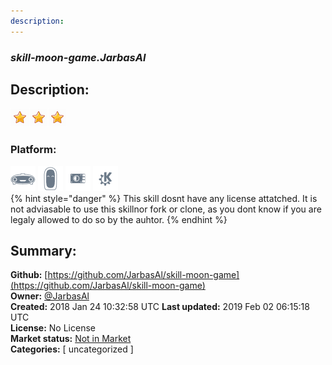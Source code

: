 ```yaml
---
description: 
---
```


### _skill-moon-game.JarbasAl_  
## Description:  
  
![](../.gitbook/assets/star.png)![](../.gitbook/assets/star.png)![](../.gitbook/assets/star.png)  
  
### Platform:  
 ![Mark I](../.gitbook/assets/mark-1-icon.png)  ![Mark II](../.gitbook/assets/mark-2-icon.png)  ![Picroft](../.gitbook/assets/picroft-icon.png)  ![plasmoid](../.gitbook/assets/kde.png)   
{% hint style="danger" %}
This skill dosnt have any license attatched. It is not adviasable to use this skillnor fork or clone, as you dont know if you are legaly allowed to do so by the auhtor.
{% endhint %}
  
## Summary:  
**Github:** [https://github.com/JarbasAl/skill-moon-game](https://github.com/JarbasAl/skill-moon-game)  
**Owner:** [@JarbasAl](https://github.com/JarbasAl)  
**Created:** 2018 Jan 24 10:32:58 UTC  **Last updated:** 2019 Feb 02 06:15:18 UTC  
**License:** No License  
**Market status:** [Not in Market](https://market.mycroft.ai/skill/)  
**Categories:** [ uncategorized ]   
